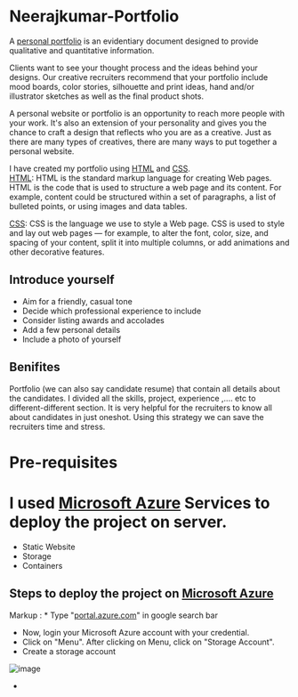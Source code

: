 # Neerajkumar-Portfolio

A [personal portfolio](https://neerajkumarportfolio.z5.web.core.windows.net/) is an evidentiary document designed to provide qualitative and quantitative information.

Clients want to see your thought process and the ideas behind your designs. Our creative recruiters recommend that your portfolio include mood boards, color stories, silhouette and print ideas, hand and/or illustrator sketches as well as the final product shots.

A personal website or portfolio is an opportunity to reach more people with your work. It's also an extension of your personality and gives you the chance to craft a design that reflects who you are as a creative. Just as there are many types of creatives, there are many ways to put together a personal website.

I have created my portfolio using [HTML](https://www.w3schools.com/html/html_intro.asp) and [CSS](https://www.w3schools.com/css/css_intro.asp). <br>
[HTML](https://developer.mozilla.org/en-US/docs/Learn/Getting_started_with_the_web/HTML_basics): HTML is the standard markup language for creating Web pages. HTML is the code that is used to structure a web page and its content. For example, content could be structured within a set of paragraphs, a list of bulleted points, or using images and data tables.

[CSS](https://developer.mozilla.org/en-US/docs/Learn/CSS/First_steps): CSS is the language we use to style a Web page. CSS is used to style and lay out web pages — for example, to alter the font, color, size, and spacing of your content, split it into multiple columns, or add animations and other decorative features.



## Introduce yourself
* Aim for a friendly, casual tone
* Decide which professional experience to include
* Consider listing awards and accolades
* Add a few personal details
* Include a photo of yourself


## Benifites
Portfolio (we can also say candidate resume) that contain all details about the candidates. I divided all the skills, project, experience ,.... etc to different-different section. It is very helpful for the recruiters to know all about candidates in just oneshot. Using this strategy we can save the recruiters time and stress.

# Pre-requisites



# I used [Microsoft Azure](https://portal.azure.com/#home) Services to deploy the project on server.
* Static Website
* Storage
* Containers


## Steps to deploy the project on [Microsoft Azure](https://portal.azure.com/#home)
Markup : * Type "[portal.azure.com](https://portal.azure.com/)" in google search bar
* Now, login your Microsoft Azure account with your credential. 
* Click on "Menu". After clicking on Menu, click on "Storage Account". 
* Create a storage account

![image](https://user-images.githubusercontent.com/44793025/155853576-399b8c81-42f9-4030-a704-116ec67ab62e.png)

*

